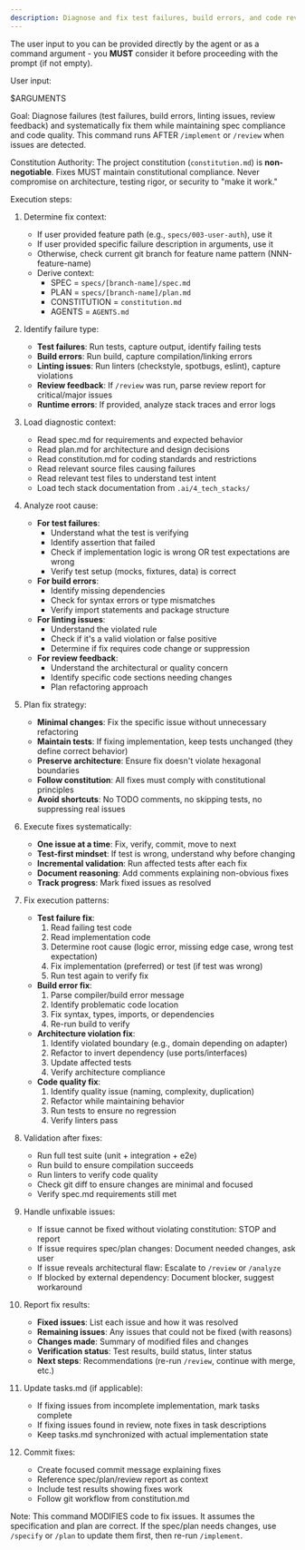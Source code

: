 ```yaml
---
description: Diagnose and fix test failures, build errors, and code review issues
---
```


The user input to you can be provided directly by the agent or as a command argument - you **MUST** consider it before proceeding with the prompt (if not empty).

User input:

$ARGUMENTS

Goal: Diagnose failures (test failures, build errors, linting issues, review feedback) and systematically fix them while maintaining spec compliance and code quality. This command runs AFTER `/implement` or `/review` when issues are detected.

Constitution Authority: The project constitution (`constitution.md`) is **non-negotiable**. Fixes MUST maintain constitutional compliance. Never compromise on architecture, testing rigor, or security to "make it work."

Execution steps:

1. Determine fix context:
   - If user provided feature path (e.g., `specs/003-user-auth`), use it
   - If user provided specific failure description in arguments, use it
   - Otherwise, check current git branch for feature name pattern (NNN-feature-name)
   - Derive context:
     - SPEC = `specs/[branch-name]/spec.md`
     - PLAN = `specs/[branch-name]/plan.md`
     - CONSTITUTION = `constitution.md`
     - AGENTS = `AGENTS.md`

2. Identify failure type:
   - **Test failures**: Run tests, capture output, identify failing tests
   - **Build errors**: Run build, capture compilation/linking errors
   - **Linting issues**: Run linters (checkstyle, spotbugs, eslint), capture violations
   - **Review feedback**: If `/review` was run, parse review report for critical/major issues
   - **Runtime errors**: If provided, analyze stack traces and error logs

3. Load diagnostic context:
   - Read spec.md for requirements and expected behavior
   - Read plan.md for architecture and design decisions
   - Read constitution.md for coding standards and restrictions
   - Read relevant source files causing failures
   - Read relevant test files to understand test intent
   - Load tech stack documentation from `.ai/4_tech_stacks/`

4. Analyze root cause:
   - **For test failures**:
     - Understand what the test is verifying
     - Identify assertion that failed
     - Check if implementation logic is wrong OR test expectations are wrong
     - Verify test setup (mocks, fixtures, data) is correct
   - **For build errors**:
     - Identify missing dependencies
     - Check for syntax errors or type mismatches
     - Verify import statements and package structure
   - **For linting issues**:
     - Understand the violated rule
     - Check if it's a valid violation or false positive
     - Determine if fix requires code change or suppression
   - **For review feedback**:
     - Understand the architectural or quality concern
     - Identify specific code sections needing changes
     - Plan refactoring approach

5. Plan fix strategy:
   - **Minimal changes**: Fix the specific issue without unnecessary refactoring
   - **Maintain tests**: If fixing implementation, keep tests unchanged (they define correct behavior)
   - **Preserve architecture**: Ensure fix doesn't violate hexagonal boundaries
   - **Follow constitution**: All fixes must comply with constitutional principles
   - **Avoid shortcuts**: No TODO comments, no skipping tests, no suppressing real issues

6. Execute fixes systematically:
   - **One issue at a time**: Fix, verify, commit, move to next
   - **Test-first mindset**: If test is wrong, understand why before changing
   - **Incremental validation**: Run affected tests after each fix
   - **Document reasoning**: Add comments explaining non-obvious fixes
   - **Track progress**: Mark fixed issues as resolved

7. Fix execution patterns:
   - **Test failure fix**:
     1. Read failing test code
     2. Read implementation code
     3. Determine root cause (logic error, missing edge case, wrong test expectation)
     4. Fix implementation (preferred) or test (if test was wrong)
     5. Run test again to verify fix
   - **Build error fix**:
     1. Parse compiler/build error message
     2. Identify problematic code location
     3. Fix syntax, types, imports, or dependencies
     4. Re-run build to verify
   - **Architecture violation fix**:
     1. Identify violated boundary (e.g., domain depending on adapter)
     2. Refactor to invert dependency (use ports/interfaces)
     3. Update affected tests
     4. Verify architecture compliance
   - **Code quality fix**:
     1. Identify quality issue (naming, complexity, duplication)
     2. Refactor while maintaining behavior
     3. Run tests to ensure no regression
     4. Verify linters pass

8. Validation after fixes:
   - Run full test suite (unit + integration + e2e)
   - Run build to ensure compilation succeeds
   - Run linters to verify code quality
   - Check git diff to ensure changes are minimal and focused
   - Verify spec.md requirements still met

9. Handle unfixable issues:
   - If issue cannot be fixed without violating constitution: STOP and report
   - If issue requires spec/plan changes: Document needed changes, ask user
   - If issue reveals architectural flaw: Escalate to `/review` or `/analyze`
   - If blocked by external dependency: Document blocker, suggest workaround

10. Report fix results:
    - **Fixed issues**: List each issue and how it was resolved
    - **Remaining issues**: Any issues that could not be fixed (with reasons)
    - **Changes made**: Summary of modified files and changes
    - **Verification status**: Test results, build status, linter status
    - **Next steps**: Recommendations (re-run `/review`, continue with merge, etc.)

11. Update tasks.md (if applicable):
    - If fixing issues from incomplete implementation, mark tasks complete
    - If fixing issues found in review, note fixes in task descriptions
    - Keep tasks.md synchronized with actual implementation state

12. Commit fixes:
    - Create focused commit message explaining fixes
    - Reference spec/plan/review report as context
    - Include test results showing fixes work
    - Follow git workflow from constitution.md

Note: This command MODIFIES code to fix issues. It assumes the specification and plan are correct. If the spec/plan needs changes, use `/specify` or `/plan` to update them first, then re-run `/implement`.

